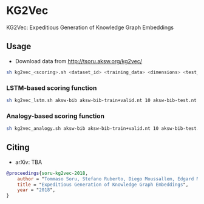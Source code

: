 # KG2Vec
KG2Vec: Expeditious Generation of Knowledge Graph Embeddings

## Usage

* Download data from http://tsoru.aksw.org/kg2vec/

```bash
sh kg2vec_<scoring>.sh <dataset_id> <training_data> <dimensions> <test_data> <verbalization_type> <neg_sampling> <training_epochs>
```

### LSTM-based scoring function
```bash
sh kg2vec_lstm.sh aksw-bib aksw-bib-train+valid.nt 10 aksw-bib-test.nt output random 100
```

### Analogy-based scoring function
```bash
sh kg2vec_analogy.sh aksw-bib aksw-bib-train+valid.nt 10 aksw-bib-test.nt
```

## Citing

* arXiv: TBA

```bib
@proceedings{soru-kg2vec-2018,
    author = "Tommaso Soru, Stefano Ruberto, Diego Moussallem, Edgard Marx, Diego Esteves, Axel-Cyrille Ngonga Ngomo",
    title = "Expeditious Generation of Knowledge Graph Embeddings",
    year = "2018",
}
```
